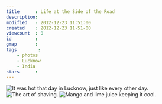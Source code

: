 ```yaml
---
title      : Life at the Side of the Road 
description: 
modified   : 2012-12-23 11:51:00
created    : 2012-12-23 11-51-00
viewcount  : 0
id         : 
gmap       : 
tags        :
    - photos
    - Lucknow
    - India
stars      : 
---
```


![It was hot that day in Lucknow, just like every other day.](IMG_1287.JPG)
![The art of shaving.](close_shave.jpg)
![Mango and lime juice keeping it cool.](roadside_mango.jpg)
